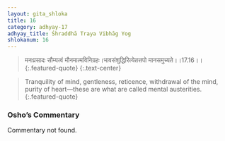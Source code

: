 ```yaml
---
layout: gita_shloka
title: 16
category: adhyay-17
adhyay_title: Śhraddhā Traya Vibhāg Yog
shlokanum: 16
---
```


> मनःप्रसादः सौम्यत्वं मौनमात्मविनिग्रहः।भावसंशुद्धिरित्येतत्तपो मानसमुच्यते।।17.16।।
{:.featured-quote} 
{:.text-center}

> Tranquility of mind, gentleness, reticence, withdrawal of the mind, purity of heart—these are what are called mental austerities.
{:.featured-quote}

### Osho’s Commentary
Commentary not found.
